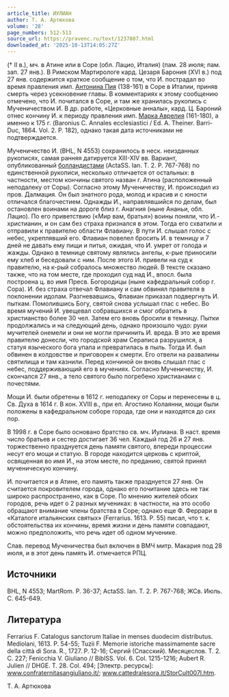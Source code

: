 ```yaml
---
article_title: ИУЛИАН
author: Т. А. Артюхова
volume: '28'
page_numbers: 512-513
source_url: https://pravenc.ru/text/1237807.html
downloaded_at: '2025-10-13T14:05:27Z'
---
```


(† II в.), мч. в Атине или в Соре (обл. Лацио, Италия) (пам. 28 июля; пам. зап. 27 янв.). В Римском Мартирологе кард. Цезаря Барония (XVI в.) под 27 янв. содержится краткое сообщение о том, что И. пострадал во время правления имп. [Антонина Пия](<https://pravenc.ru/text/Антонин Пий.html>) (138-161) в Соре в Италии, приняв смерть через усекновение главы. В комментариях к этому сообщению отмечено, что И. почитался в Соре, и там же хранилась рукопись с Мученичеством И. В др. работе, «Церковные анналы», кард. Ц. Бароний отнес кончину И. к периоду правления имп. [Марка Аврелия](<https://pravenc.ru/text/Марк Аврелий.html>) (161-180), а именно к 175 г. (Baronius C. Annales ecclesiastici / Ed. A. Theiner. Barri-Duc, 1864. Vol. 2. P. 182), однако такая дата источниками не подтверждается.

Мученичество И. (BHL, N 4553) сохранилось в неск. неизданных рукописях, самая ранняя датируется XIII-XIV вв. Вариант, опубликованный [болландистами](https://pravenc.ru/text/болландисты.html) (ActaSS. Ian. T. 2. P. 767-768) по единственной рукописи, несколько отличается от остальных: в частности, местом кончины святого назван г. Атина (расположенный неподалеку от Соры). Согласно этому Мученичеству, И. происходил из пров. Далмация. Он был знатного рода, молод и красив и с юности отличался благочестием. Однажды И., направлявшийся по делам, был остановлен воинами на дороге близ г. Анагния (ныне Ананьи, обл. Лацио). По его приветствию («Мир вам, братья») воины поняли, что И.- христианин, и он сам без страха признался в этом. Тогда его схватили и отправили к правителю области Флавиану. В пути И. слышал голос с небес, укреплявший его. Флавиан повелел бросить И. в темницу и 7 дней не давать ему пищи и питья, ожидая, что И. умрет от голода и жажды. Однако в темнице святому являлись ангелы, к-рые приносили ему хлеб и беседовали с ним. После этого И. привели на суд к правителю, на к-рый собралось множество людей. В тексте сказано также, что на том месте, где проходил суд над И., впосл. была построена ц. во имя Пресв. Богородицы (ныне кафедральный собор г. Сора). И. без страха отвечал Флавиану и сам обвинял правителя в поклонении идолам. Разгневавшись, Флавиан приказал подвергнуть И. пыткам. Помолившись Богу, святой снова услышал глас с небес. Во время мучений И. увещевал собравшихся и смог обратить в христианство более 30 чел. Затем его вновь бросили в темницу. Пытки продолжались и на следующий день, однако произошло чудо: руки мучителей онемели и они не могли причинить И. вреда. В это же время правителю донесли, что городской храм Сераписа разрушился, а статуя языческого бога упала и превратилась в пыль. Тогда И. был обвинен в колдовстве и приговорен к смерти. Его отвели на развалины святилища и там казнили. Перед кончиной он вновь слышал глас с небес, поддерживающий его в мучениях. Согласно Мученичеству, И. скончался 27 янв., а тело святого было погребено христианами с почестями.

Мощи И. были обретены в 1612 г. неподалеку от Соры и перенесены в ц. Св. Духа в 1614 г. В кон. XVIII в., при еп. Агостино Колаянни, мощи были положены в кафедральном соборе города, где они и находятся до сих пор.

В 1998 г. в Соре было основано братство св. мч. Иулиана. В наст. время число братьев и сестер достигает 36 чел. Каждый год 26 и 27 янв. торжественно празднуется день памяти святого, впереди процессии несут его мощи и статую. В городе находится церковь с криптой, освященная во имя И., на этом месте, по преданию, святой принял мученическую кончину.

И. почитается и в Атине, его память также празднуется 27 янв. Он считается покровителем города, однако его почитание здесь не так широко распространено, как в Соре. По мнению жителей обоих городов, речь идет о 2 разных мучениках: в частности, на это особо обращают внимание члены братства в Соре; однако еще Ф. Феррари в «Каталоге итальянских святых» (Ferrarius. 1613. P. 55) писал, что т. к. обстоятельства их кончины, время жизни и день памяти совпадают, можно предположить, что речь идет об одном мученике.

Слав. перевод Мученичества был включен в ВМЧ митр. Макария под 28 июля, и в этот день память И. отмечается РПЦ.

## Источники

BHL, N 4553; MartRom. P. 36-37; ActaSS. Ian. T. 2. P. 767-768; ЖСв. Июль. С. 645-649.

## Литература

Ferrarius F. Catalogus sanctorum Italiae in menses duodecim distributus. Mediolani, 1613. P. 54-55; Tuzii F. Memorie istoriche massimamente sacre della città di Sora. R., 1727. P. 12-16; Сергий (Спасский). Месяцеслов. Т. 2. С. 227; Fenicchia V. Giuliano // BiblSS. Vol. 6. Col. 1215-1216; Aubert R. Julien // DHGE. T. 28. Col. 494; [Электр. ресурсы]: www.confraternitasangiuliano.it/; www.cattedralesora.it/StorCult007l.htm.

Т. А. Артюхова
